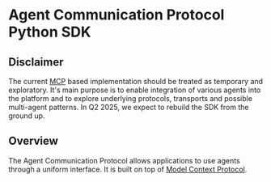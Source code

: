 # Agent Communication Protocol Python SDK

## Disclaimer

The current [MCP](https://modelcontextprotocol.io/) based implementation should be treated as temporary and exploratory. It's main purpose is to enable integration of various agents into the platform and to explore underlying protocols, transports and possible multi-agent patterns. In Q2 2025, we expect to rebuild the SDK from the ground up.

## Overview

The Agent Communication Protocol allows applications to use agents through a uniform interface. It is built on top of [Model Context Protocol](https://modelcontextprotocol.io/).
